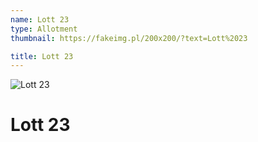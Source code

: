 ```yaml
---
name: Lott 23
type: Allotment
thumbnail: https://fakeimg.pl/200x200/?text=Lott%2023

title: Lott 23
---
```


![Lott 23](https://fakeimg.pl/555x694/?text=Lott%2023#left)

# Lott 23
